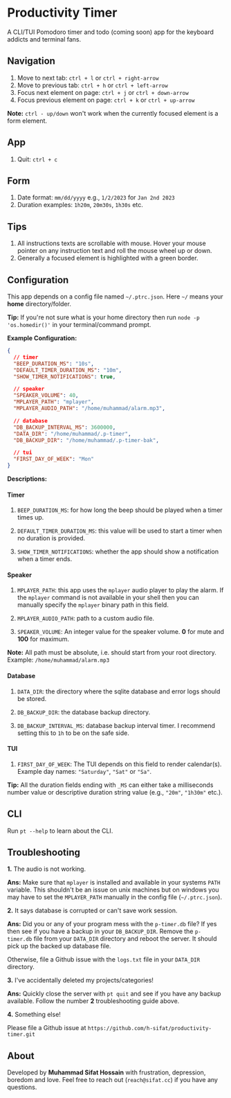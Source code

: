 # Productivity Timer

A CLI/TUI Pomodoro timer and todo (coming soon) app for the keyboard addicts and
terminal fans.

## Navigation

1. Move to next tab: `ctrl + l` or `ctrl + right-arrow`
1. Move to previous tab: `ctrl + h` or `ctrl + left-arrow`
1. Focus next element on page: `ctrl + j` or `ctrl + down-arrow`
1. Focus previous element on page: `ctrl + k` or `ctrl + up-arrow`

**Note:** `ctrl - up/down` won't work when the currently focused element is a
form element.

## App

1. Quit: `ctrl + c`

## Form

1. Date format: `mm/dd/yyyy` e.g., `1/2/2023` for `Jan 2nd 2023`
1. Duration examples: `1h20m`, `20m30s`, `1h30s` etc.

## Tips

1. All instructions texts are scrollable with mouse. Hover your mouse pointer on
   any instruction text and roll the mouse wheel up or down.
1. Generally a focused element is highlighted with a green border.

## Configuration

This app depends on a config file named `~/.ptrc.json`. Here `~/` means your
**home** directory/folder.

**Tip:** If you're not sure what is your home directory then run
`node -p 'os.homedir()'` in your terminal/command prompt.

**Example Configuration:**

```json
{
  // timer
  "BEEP_DURATION_MS": "10s",
  "DEFAULT_TIMER_DURATION_MS": "10m",
  "SHOW_TIMER_NOTIFICATIONS": true,

  // speaker
  "SPEAKER_VOLUME": 40,
  "MPLAYER_PATH": "mplayer",
  "MPLAYER_AUDIO_PATH": "/home/muhammad/alarm.mp3",

  // database
  "DB_BACKUP_INTERVAL_MS": 3600000,
  "DATA_DIR": "/home/muhammad/.p-timer",
  "DB_BACKUP_DIR": "/home/muhammad/.p-timer-bak",

  // tui
  "FIRST_DAY_OF_WEEK": "Mon"
}
```

**Descriptions:**

#### Timer

1. `BEEP_DURATION_MS`: for how long the beep should be played when a timer times
   up.

1. `DEFAULT_TIMER_DURATION_MS`: this value will be used to start a timer when no
   duration is provided.

1. `SHOW_TIMER_NOTIFICATIONS`: whether the app should show a notification when a
   timer ends.

#### Speaker

1. `MPLAYER_PATH`: this app uses the `mplayer` audio player to play the alarm.
   If the `mplayer` command is not available in your shell then you can manually
   specify the `mplayer` binary path in this field.

1. `MPLAYER_AUDIO_PATH`: path to a custom audio file.

1. `SPEAKER_VOLUME`: An integer value for the speaker volume. **0** for mute and
   **100** for maximum.

**Note:** All path must be absolute, i.e. should start from your root directory.
Example: `/home/muhammad/alarm.mp3`

#### Database

1. `DATA_DIR`: the directory where the sqlite database and error logs should be
   stored.

1. `DB_BACKUP_DIR`: the database backup directory.

1. `DB_BACKUP_INTERVAL_MS`: database backup interval timer. I recommend setting
   this to `1h` to be on the safe side.

#### TUI

1. `FIRST_DAY_OF_WEEK`: The TUI depends on this field to render calendar(s).
   Example day names: `"Saturday"`, `"Sat"` or `"Sa"`.

**Tip:** All the duration fields ending with `_MS` can either take a
milliseconds number value or descriptive duration string value (e.g., `"20m"`,
`"1h30m"` etc.).

## CLI

Run `pt --help` to learn about the CLI.

## Troubleshooting

**1.** The audio is not working.

**Ans:** Make sure that `mplayer` is installed and available in your systems
`PATH` variable. This shouldn't be an issue on unix machines but on windows you
may have to set the `MPLAYER_PATH` manually in the config file (`~/.ptrc.json`).

**2.** It says database is corrupted or can't save work session.

**Ans:** Did you or any of your program mess with the `p-timer.db` file? If yes
then see if you have a backup in your `DB_BACKUP_DIR`. Remove the `p-timer.db`
file from your `DATA_DIR` directory and reboot the server. It should pick up the
backed up database file.

Otherwise, file a Github issue with the `logs.txt` file in your `DATA_DIR`
directory.

**3.** I've accidentally deleted my projects/categories!

**Ans:** Quickly close the server with `pt quit` and see if you have any
backup available. Follow the number **2** troubleshooting guide above.

**4.** Something else!

Please file a Github issue at `https://github.com/h-sifat/productivity-timer.git`

## About

Developed by **Muhammad Sifat Hossain** with frustration, depression, boredom
and love. Feel free to reach out (`reach@sifat.cc`) if you have any questions.
